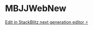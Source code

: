 # MBJJWebNew

[Edit in StackBlitz next generation editor ⚡️](https://stackblitz.com/~/github.com/alexkwitko/MBJJWebNew)